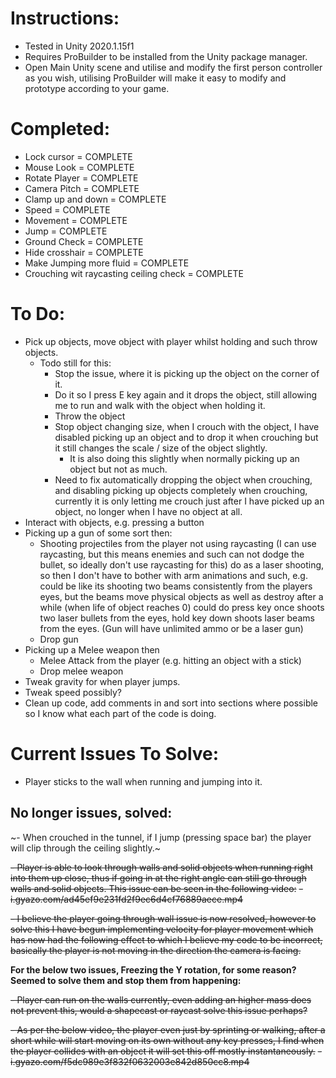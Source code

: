# Instructions:

- Tested in Unity 2020.1.15f1
- Requires ProBuilder to be installed from the Unity package manager.
- Open Main Unity scene and utilise and modify the first person controller as you wish, utilising ProBuilder will make it easy to modify and prototype according to your game.


# Completed:

- Lock cursor = COMPLETE
- Mouse Look = COMPLETE
- Rotate Player = COMPLETE
- Camera Pitch = COMPLETE
- Clamp up and down = COMPLETE
- Speed = COMPLETE
- Movement = COMPLETE
- Jump = COMPLETE
- Ground Check = COMPLETE
- Hide crosshair = COMPLETE
- Make Jumping more fluid = COMPLETE
- Crouching wit raycasting ceiling check = COMPLETE


# To Do:

- Pick up objects, move object with player whilst holding and such throw objects.
	- Todo still for this:
		- Stop the issue, where it is picking up the object on the corner of it.
		- Do it so I press E key again and it drops the object, still allowing me to run and walk with the object when holding it.
		- Throw the object
		- Stop object changing size, when I crouch with the object, I have disabled picking up an object and to drop it when crouching but it still changes the scale / size of the object slightly.
			- It is also doing this slightly when normally picking up an object but not as much.
		- Need to fix automatically dropping the object when crouching, and disabling picking up objects completely when crouching, currently it is only letting me crouch just after I have picked up an object, no longer when I have no object at all.
- Interact with objects, e.g. pressing a button
- Picking up a gun of some sort then:
	- Shooting projectiles from the player not using raycasting (I can use raycasting, but this means enemies and such can not dodge the bullet, so ideally don't use raycasting for this) do as a laser shooting, so then I don't have to bother with arm animations and such, e.g. could be like its shooting two beams consistently from the players eyes, but the beams move physical objects as well as destroy after a while (when life of object reaches 0) could do press key once shoots two laser bullets from the eyes, hold key down shoots laser beams from the eyes. (Gun will have unlimited ammo or be a laser gun)
	- Drop gun
- Picking up a Melee weapon then 
	- Melee Attack from the player (e.g. hitting an object with a stick)
	- Drop melee weapon
- Tweak gravity for when player jumps.
- Tweak speed possibly?
- Clean up code, add comments in and sort into sections where possible so I know what each part of the code is doing.


# Current Issues To Solve:

- Player sticks to the wall when running and jumping into it.



## No longer issues, solved:

~- When crouched in the tunnel, if I jump (pressing space bar) the player will clip through the ceiling slightly.~

~~- Player is able to look through walls and solid objects when running right into them up close, thus if going in at the right angle can still go through walls and solid objects. This issue can be seen in the following video:~~
	~~- i.gyazo.com/ad45ef9e231fd2f9ec6d4cf76889aece.mp4~~

~~- I believe the player going through wall issue is now resolved, however to solve this I have begun implementing velocity for player movement which has now had the following effect to which I believe my code to be incorrect, basically the player is not moving in the direction the camera is facing.~~

**For the below two issues, Freezing the Y rotation, for some reason? Seemed to solve them and stop them from happening:**

~~- Player can run on the walls currently, even adding an higher mass does not prevent this, would a shapecast or raycast solve this issue perhaps?~~

~~- As per the below video, the player even just by sprinting or walking, after a short while will start moving on its own without any key presses, I find  when the player collides with an object it will set this off mostly instantaneously.~~
	~~- i.gyazo.com/f5dc989e3f832f0632003e842d850cc8.mp4~~